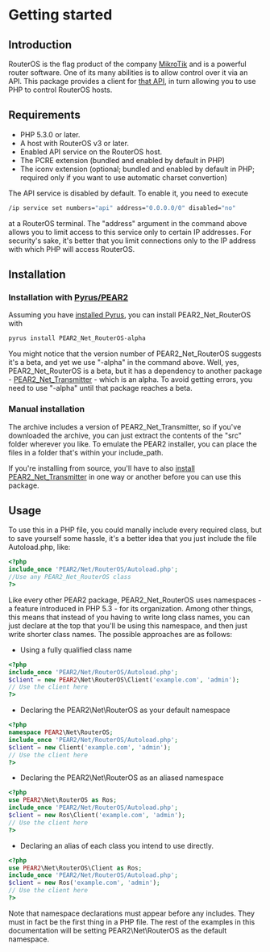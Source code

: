 # Getting started
## Introduction
RouterOS is the flag product of the company [MikroTik](http://mikrotik.com) and is a powerful router software. One of its many abilities is to allow control over it via an API. This package provides a client for [that API](http://wiki.mikrotik.com/wiki/Manual:API), in turn allowing you to use PHP to control RouterOS hosts.
## Requirements
* PHP 5.3.0 or later. 
* A host with RouterOS v3 or later. 
* Enabled API service on the RouterOS host.
* The PCRE extension (bundled and enabled by default in PHP)
* The iconv extension (optional; bundled and enabled by default in PHP; required only if you want to use automatic charset convertion)

The API service is disabled by default. To enable it, you need to execute 
```sh
/ip service set numbers="api" address="0.0.0.0/0" disabled="no"
```
at a RouterOS terminal. The "address" argument in the command above allows you to limit access to this service only to certain IP addresses. For security's sake, it's better that you limit connections only to the IP address with which PHP will access RouterOS.
## Installation
### Installation with [Pyrus/PEAR2](http://pear2.php.net/)
Assuming you have [installed Pyrus](http://pear.php.net/manual/en/installationpyrus.introduction.php), you can install PEAR2_Net_RouterOS with

```sh
pyrus install PEAR2_Net_RouterOS-alpha
```

You might notice that the version number of PEAR2_Net_RouterOS suggests it's a beta, and yet we use "-alpha" in the command above. Well, yes, PEAR2_Net_RouterOS is a beta, but it has a dependency to another package - [PEAR2_Net_Transmitter](https://github.com/boenrobot/PEAR2_Net_Transmitter) - which is an alpha. To avoid getting errors, you need to use "-alpha" until that package reaches a beta.

### Manual installation
The archive includes a version of PEAR2_Net_Transmitter, so if you've downloaded the archive, you can just extract the contents of the "src" folder wherever you like. To emulate the PEAR2 installer, you can place the files in a folder that's within your include_path.

If you're installing from source, you'll have to also [install PEAR2_Net_Transmitter](https://github.com/boenrobot/PEAR2_Net_Transmitter/wiki/Getting-started) in one way or another before you can use this package.
## Usage
To use this in a PHP file, you could manally include every required class, but to save yourself some hassle, it's a better idea that you just include the file Autoload.php, like:
```php
<?php
include_once 'PEAR2/Net/RouterOS/Autoload.php';
//Use any PEAR2_Net_RouterOS class
?>
```

Like every other PEAR2 package, PEAR2_Net_RouterOS uses namespaces - a feature introduced in PHP 5.3 - for its organization. Among other things, this means that instead of you having to write long class names, you can just declare at the top that you'll be using this namespace, and then just write shorter class names. The possible approaches are as follows:

* Using a fully qualified class name
```php
<?php
include_once 'PEAR2/Net/RouterOS/Autoload.php';
$client = new PEAR2\Net\RouterOS\Client('example.com', 'admin');
// Use the client here
?>
```
* Declaring the PEAR2\Net\RouterOS as your default namespace 
```php
<?php
namespace PEAR2\Net\RouterOS;
include_once 'PEAR2/Net/RouterOS/Autoload.php';
$client = new Client('example.com', 'admin');
// Use the client here
?>
```
* Declaring the PEAR2\Net\RouterOS as an aliased namespace 
```php
<?php
use PEAR2\Net\RouterOS as Ros;
include_once 'PEAR2/Net/RouterOS/Autoload.php';
$client = new Ros\Client('example.com', 'admin');
// Use the client here
?>
```
* Declaring an alias of each class you intend to use directly. 
```php
<?php
use PEAR2\Net\RouterOS\Client as Ros;
include_once 'PEAR2/Net/RouterOS/Autoload.php';
$client = new Ros('example.com', 'admin');
// Use the client here
?>
```
Note that namespace declarations must appear before any includes. They must in fact be the first thing in a PHP file. The rest of the examples in this documentation will be setting PEAR2\Net\RouterOS as the default namespace.
